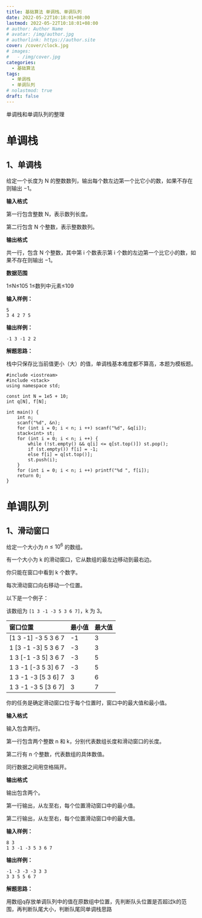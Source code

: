 ```yaml
---
title: 基础算法 单调栈、单调队列
date: 2022-05-22T10:18:01+08:00
lastmod: 2022-05-22T10:18:01+08:00
# author: Author Name
# avatar: /img/author.jpg
# authorlink: https://author.site
cover: /cover/clock.jpg
# images:
#   - /img/cover.jpg
categories:
  - 基础算法
tags:
  - 单调栈
  - 单调队列
# nolastmod: true
draft: false
---
```


单调栈和单调队列的整理

<!--more-->

# 单调栈

## 1、单调栈

给定一个长度为 N 的整数数列，输出每个数左边第一个比它小的数，如果不存在则输出 −1。

**输入格式**

第一行包含整数 N，表示数列长度。

第二行包含 N 个整数，表示整数数列。

**输出格式**

共一行，包含 N 个整数，其中第 i 个数表示第 i 个数的左边第一个比它小的数，如果不存在则输出 −1。

**数据范围**

1≤N≤105
1≤数列中元素≤109

**输入样例：**

```
5
3 4 2 7 5
```

**输出样例：**

```
-1 3 -1 2 2
```

**解题思路：**

栈中只保存比当前值更小（大）的值，单调栈基本难度都不算高，本题为模板题。

```
#include <iostream>
#include <stack>
using namespace std;

const int N = 1e5 + 10;
int q[N], f[N];

int main() {
    int n;
    scanf("%d", &n);
    for (int i = 0; i < n; i ++) scanf("%d", &q[i]);
    stack<int> st;
    for (int i = 0; i < n; i ++) {
        while (!st.empty() && q[i] <= q[st.top()]) st.pop();
        if (st.empty()) f[i] = -1;
        else f[i] = q[st.top()];
        st.push(i);
    }
    for (int i = 0; i < n; i ++) printf("%d ", f[i]);
    return 0;
}
```

# 单调队列

## 1、滑动窗口

给定一个大小为 $n≤10^6$ 的数组。

有一个大小为 k 的滑动窗口，它从数组的最左边移动到最右边。

你只能在窗口中看到 k 个数字。

每次滑动窗口向右移动一个位置。

以下是一个例子：

该数组为 `[1 3 -1 -3 5 3 6 7]`，k 为 3。

| 窗口位置            | 最小值 | 最大值 |
| :------------------ | :----- | :----- |
| [1 3 -1] -3 5 3 6 7 | -1     | 3      |
| 1 [3 -1 -3] 5 3 6 7 | -3     | 3      |
| 1 3 [-1 -3 5] 3 6 7 | -3     | 5      |
| 1 3 -1 [-3 5 3] 6 7 | -3     | 5      |
| 1 3 -1 -3 [5 3 6] 7 | 3      | 6      |
| 1 3 -1 -3 5 [3 6 7] | 3      | 7      |

你的任务是确定滑动窗口位于每个位置时，窗口中的最大值和最小值。

**输入格式**

输入包含两行。

第一行包含两个整数 n 和 k，分别代表数组长度和滑动窗口的长度。

第二行有 n 个整数，代表数组的具体数值。

同行数据之间用空格隔开。

**输出格式**

输出包含两个。

第一行输出，从左至右，每个位置滑动窗口中的最小值。

第二行输出，从左至右，每个位置滑动窗口中的最大值。

**输入样例：**

```
8 3
1 3 -1 -3 5 3 6 7
```

**输出样例：**

```
-1 -3 -3 -3 3 3
3 3 5 5 6 7
```

**解题思路：**

用数组q存放单调队列中的值在原数组中位置，先判断队头位置是否超过k的范围，再判断队尾大小，判断队尾同单调栈思路
